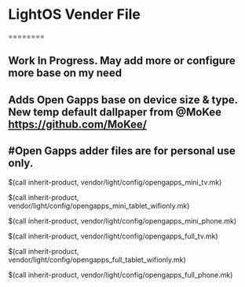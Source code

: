 # LightOS Vender File
========

Work In Progress. 
May add more or configure more base on my need 
---------------------
Adds Open Gapps
base on device size & type.
New temp default dallpaper from @MoKee
https://github.com/MoKee/
---------------------
#Open Gapps adder files are for personal use only.
---------------------
$(call inherit-product, vendor/light/config/opengapps_mini_tv.mk)

$(call inherit-product, vendor/light/config/opengapps_mini_tablet_wifionly.mk)

$(call inherit-product, vendor/light/config/opengapps_mini_phone.mk)

$(call inherit-product, vendor/light/config/opengapps_full_tv.mk)

$(call inherit-product, vendor/light/config/opengapps_full_tablet_wifionly.mk)

$(call inherit-product, vendor/light/config/opengapps_full_phone.mk)
